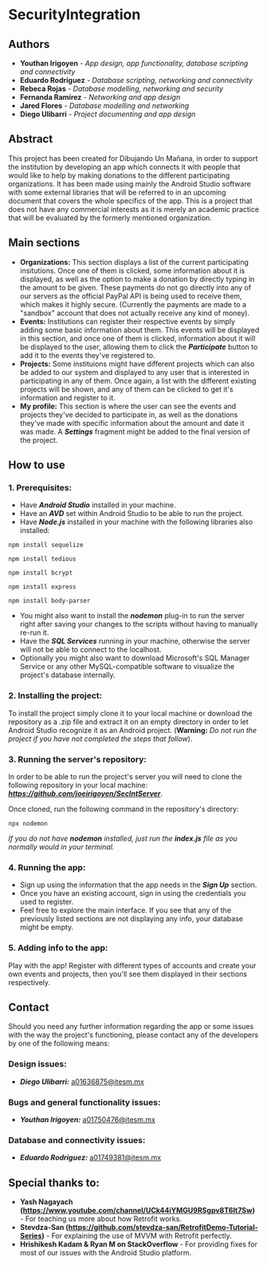 # SecurityIntegration
 
 ## Authors
  - **Youthan Irigoyen** - *App design, app functionality, database scripting and connectivity*
  - **Eduardo Rodríguez** - *Database scripting, networking and connectivity*
  - **Rebeca Rojas** - *Database modelling, networking and security*
  - **Fernanda Ramírez** - *Networking and app design*
  - **Jared Flores** - *Database modelling and networking*
  - **Diego Ulibarri** - *Project documenting and app design*
 
 ## Abstract
This project has been created for Dibujando Un Mañana, in order to support the institution by developing an app which connects it with people that would like to help by making donations to the different participating organizations. It has been made using mainly the Android Studio software with some external libraries that will be referred to in an upcoming document that covers the whole specifics of the app. This is a project that does not have any commercial interests as it is merely an academic practice that will be evaluated by the formerly mentioned organization.

## Main sections
 - **Organizations:** This section displays a list of the current participating insitutions. Once one of them is clicked, some information about it is displayed, as well as the option to make a donation by directly typing in the amount to be given. These payments do not go directly into any of our servers as the official PayPal API is being used to receive them, which makes it highly secure. (Currently the payments are made to a "sandbox" account that does not actually receive any kind of money).
 - **Events:** Institutions can register their respective events by simply adding some basic information about them. This events will be displayed in this section, and once one of them is clicked, information about it will be displayed to the user, allowing them to click the ***Participate*** button to add it to the events they've registered to.
 - **Projects:** Some instituions might have different projects which can also be added to our system and displayed to any user that is interested in participating in any of them. Once again, a list with the different existing projects will be shown, and any of them can be clicked to get it's information and register to it. 
 - **My profile:** This section is where the user can see the events and projects they've decided to participate in, as well as the donations they've made with specific information about the amount and date it was made. A ***Settings*** fragment might be added to the final version of the project. 
 
## How to use
### 1. Prerequisites:
 - Have ***Android Studio*** installed in your machine.
 - Have an ***AVD*** set within Android Studio to be able to run the project.
 - Have ***Node.js*** installed in your machine with the following libraries also installed:
``` 
npm install sequelize
``` 
 ``` 
npm install tedious
``` 
``` 
npm install bcrypt
``` 
``` 
npm install express
``` 
``` 
npm install body-parser
``` 
 - You might also want to install the ***nodemon*** plug-in to run the server right after saving your changes to the scripts without having to manually re-run it.
 - Have the ***SQL Services*** running in your machine, otherwise the server will not be able to connect to the localhost.
 - Optionally you might also want to download Microsoft's SQL Manager Service or any other MySQL-compatible software to visualize the project's database internally.
### 2. Installing the project:
To install the project simply clone it to your local machine or download the repository as a .zip file and extract it on an empty directory in order to let Android Studio recognize it as an Android project. (**Warning:** *Do not run the project if you have not completed the steps that follow*). 

### 3. Running the server's repository:
In order to be able to run the project's server you will need to clone the following repository in your local machine: ***https://github.com/joeirigoyen/SecIntServer***.

Once cloned, run the following command in the repository's directory:
```
npx nodemon
```
*If you do not have* ***nodemon*** *installed, just run the* ***index.js*** *file as you normally would in your terminal.*

### 4. Running the app:
 - Sign up using the information that the app needs in the ***Sign Up*** section.
 - Once you have an existing account, sign in using the credentials you used to register.
 - Feel free to explore the main interface. If you see that any of the previously listed sections are not displaying any info, your database might be empty. 
 
### 5. Adding info to the app:
Play with the app! Register with different types of accounts and create your own events and projects, then you'll see them displayed in their sections respectively.

## Contact
Should you need any further information regarding the app or some issues with the way the project's functioning, please contact any of the developers by one of the following means:

### Design issues: ###
  - ***Diego Ulibarri:*** a01636875@itesm.mx
### Bugs and general functionality issues: ###
  - ***Youthan Irigoyen:*** a01750476@itesm.mx
### Database and connectivity issues: ###
  - ***Eduardo Rodriguez:*** a01749381@itesm.mx

## Special thanks to:
 - **Yash Nagayach (https://www.youtube.com/channel/UCk44iYMGU9RSgpv8T6It7Sw)** - For teaching us more about how Retrofit works.
 - **Stevdza-San (https://github.com/stevdza-san/RetrofitDemo-Tutorial-Series)** - For explaining the use of MVVM with Retrofit perfectly.
 - **Hrishikesh Kadam & Ryan M on StackOverflow** - For providing fixes for most of our issues with the Android Studio platform.
